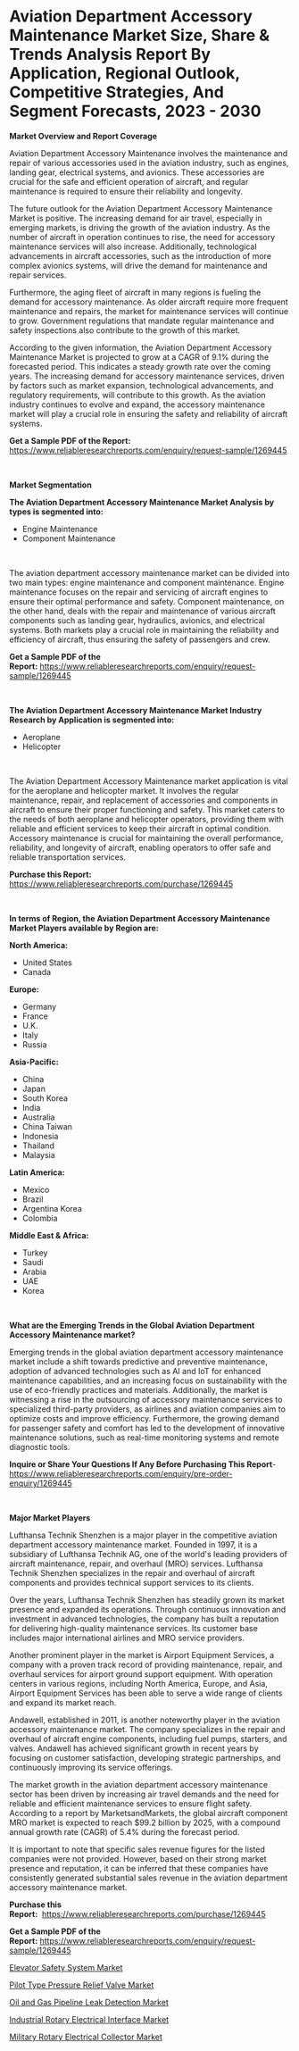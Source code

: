 <p><h1>Aviation Department Accessory Maintenance Market Size, Share & Trends Analysis Report By Application, Regional Outlook, Competitive Strategies, And Segment Forecasts, 2023 - 2030</h1></p><p><strong>Market Overview and Report Coverage</strong></p>
<p><p>Aviation Department Accessory Maintenance involves the maintenance and repair of various accessories used in the aviation industry, such as engines, landing gear, electrical systems, and avionics. These accessories are crucial for the safe and efficient operation of aircraft, and regular maintenance is required to ensure their reliability and longevity.</p><p>The future outlook for the Aviation Department Accessory Maintenance Market is positive. The increasing demand for air travel, especially in emerging markets, is driving the growth of the aviation industry. As the number of aircraft in operation continues to rise, the need for accessory maintenance services will also increase. Additionally, technological advancements in aircraft accessories, such as the introduction of more complex avionics systems, will drive the demand for maintenance and repair services.</p><p>Furthermore, the aging fleet of aircraft in many regions is fueling the demand for accessory maintenance. As older aircraft require more frequent maintenance and repairs, the market for maintenance services will continue to grow. Government regulations that mandate regular maintenance and safety inspections also contribute to the growth of this market.</p><p>According to the given information, the Aviation Department Accessory Maintenance Market is projected to grow at a CAGR of 9.1% during the forecasted period. This indicates a steady growth rate over the coming years. The increasing demand for accessory maintenance services, driven by factors such as market expansion, technological advancements, and regulatory requirements, will contribute to this growth. As the aviation industry continues to evolve and expand, the accessory maintenance market will play a crucial role in ensuring the safety and reliability of aircraft systems.</p></p>
<p><strong>Get a Sample PDF of the Report:</strong> <a href="https://www.reliableresearchreports.com/enquiry/request-sample/1269445">https://www.reliableresearchreports.com/enquiry/request-sample/1269445</a></p>
<p>&nbsp;</p>
<p><strong>Market Segmentation</strong></p>
<p><strong>The Aviation Department Accessory Maintenance Market Analysis by types is segmented into:</strong></p>
<p><ul><li>Engine Maintenance</li><li>Component Maintenance</li></ul></p>
<p>&nbsp;</p>
<p><p>The aviation department accessory maintenance market can be divided into two main types: engine maintenance and component maintenance. Engine maintenance focuses on the repair and servicing of aircraft engines to ensure their optimal performance and safety. Component maintenance, on the other hand, deals with the repair and maintenance of various aircraft components such as landing gear, hydraulics, avionics, and electrical systems. Both markets play a crucial role in maintaining the reliability and efficiency of aircraft, thus ensuring the safety of passengers and crew.</p></p>
<p><strong>Get a Sample PDF of the Report:</strong>&nbsp;<a href="https://www.reliableresearchreports.com/enquiry/request-sample/1269445">https://www.reliableresearchreports.com/enquiry/request-sample/1269445</a></p>
<p>&nbsp;</p>
<p><strong>The Aviation Department Accessory Maintenance Market Industry Research by Application is segmented into:</strong></p>
<p><ul><li>Aeroplane</li><li>Helicopter</li></ul></p>
<p>&nbsp;</p>
<p><p>The Aviation Department Accessory Maintenance market application is vital for the aeroplane and helicopter market. It involves the regular maintenance, repair, and replacement of accessories and components in aircraft to ensure their proper functioning and safety. This market caters to the needs of both aeroplane and helicopter operators, providing them with reliable and efficient services to keep their aircraft in optimal condition. Accessory maintenance is crucial for maintaining the overall performance, reliability, and longevity of aircraft, enabling operators to offer safe and reliable transportation services.</p></p>
<p><strong>Purchase this Report:</strong>&nbsp; <a href="https://www.reliableresearchreports.com/purchase/1269445">https://www.reliableresearchreports.com/purchase/1269445</a></p>
<p>&nbsp;</p>
<p><strong>In terms of Region, the Aviation Department Accessory Maintenance Market Players available by Region are:</strong></p>
<p>
    <p> <strong> North America: </strong>
        <ul>
            <li>United States</li>
            <li>Canada</li>
        </ul>
        </p> 
    <p> <strong> Europe: </strong>
        <ul>
            <li>Germany</li>
            <li>France</li>
            <li>U.K.</li>
            <li>Italy</li>
            <li>Russia</li>
        </ul>
        </p> 
    <p> <strong> Asia-Pacific: </strong>
        <ul>
            <li>China</li>
            <li>Japan</li>
            <li>South Korea</li>
            <li>India</li>
            <li>Australia</li>
            <li>China Taiwan</li>
            <li>Indonesia</li>
            <li>Thailand</li>
            <li>Malaysia</li>
        </ul>
        </p> 
    <p> <strong> Latin America: </strong>
        <ul>
            <li>Mexico</li>
            <li>Brazil</li>
            <li>Argentina Korea</li>
            <li>Colombia</li>
        </ul>
        </p> 
    <p> <strong> Middle East & Africa: </strong>
        <ul>
            <li>Turkey</li>
            <li>Saudi</li>
            <li>Arabia</li>
            <li>UAE</li>
            <li>Korea</li>
        </ul>
    </p>
    </p>
<p>&nbsp;</p>
<p><strong>What are the Emerging Trends in the Global Aviation Department Accessory Maintenance market?</strong></p>
<p><p>Emerging trends in the global aviation department accessory maintenance market include a shift towards predictive and preventive maintenance, adoption of advanced technologies such as AI and IoT for enhanced maintenance capabilities, and an increasing focus on sustainability with the use of eco-friendly practices and materials. Additionally, the market is witnessing a rise in the outsourcing of accessory maintenance services to specialized third-party providers, as airlines and aviation companies aim to optimize costs and improve efficiency. Furthermore, the growing demand for passenger safety and comfort has led to the development of innovative maintenance solutions, such as real-time monitoring systems and remote diagnostic tools.</p></p>
<p><strong>Inquire or Share Your Questions If Any Before Purchasing This Report</strong>- <a href="https://www.reliableresearchreports.com/enquiry/pre-order-enquiry/1269445">https://www.reliableresearchreports.com/enquiry/pre-order-enquiry/1269445</a></p>
<p>&nbsp;</p>
<p><strong>Major Market Players</strong></p>
<p><p>Lufthansa Technik Shenzhen is a major player in the competitive aviation department accessory maintenance market. Founded in 1997, it is a subsidiary of Lufthansa Technik AG, one of the world's leading providers of aircraft maintenance, repair, and overhaul (MRO) services. Lufthansa Technik Shenzhen specializes in the repair and overhaul of aircraft components and provides technical support services to its clients.</p><p>Over the years, Lufthansa Technik Shenzhen has steadily grown its market presence and expanded its operations. Through continuous innovation and investment in advanced technologies, the company has built a reputation for delivering high-quality maintenance services. Its customer base includes major international airlines and MRO service providers.</p><p>Another prominent player in the market is Airport Equipment Services, a company with a proven track record of providing maintenance, repair, and overhaul services for airport ground support equipment. With operation centers in various regions, including North America, Europe, and Asia, Airport Equipment Services has been able to serve a wide range of clients and expand its market reach.</p><p>Andawell, established in 2011, is another noteworthy player in the aviation accessory maintenance market. The company specializes in the repair and overhaul of aircraft engine components, including fuel pumps, starters, and valves. Andawell has achieved significant growth in recent years by focusing on customer satisfaction, developing strategic partnerships, and continuously improving its service offerings.</p><p>The market growth in the aviation department accessory maintenance sector has been driven by increasing air travel demands and the need for reliable and efficient maintenance services to ensure flight safety. According to a report by MarketsandMarkets, the global aircraft component MRO market is expected to reach $99.2 billion by 2025, with a compound annual growth rate (CAGR) of 5.4% during the forecast period.</p><p>It is important to note that specific sales revenue figures for the listed companies were not provided. However, based on their strong market presence and reputation, it can be inferred that these companies have consistently generated substantial sales revenue in the aviation department accessory maintenance market.</p></p>
<p><strong>Purchase this Report:</strong>&nbsp;&nbsp;<a href="https://www.reliableresearchreports.com/purchase/1269445">https://www.reliableresearchreports.com/purchase/1269445</a></p>
<p></p>
<p><strong>Get a Sample PDF of the Report:</strong>&nbsp;<a href="https://www.reliableresearchreports.com/enquiry/request-sample/1269445">https://www.reliableresearchreports.com/enquiry/request-sample/1269445</a></p>
<p><p><a href="https://medium.com/@nicholasstewart02/elevator-safety-system-market-research-report-its-history-and-forecast-2023-to-2030-634a1ce2c97c">Elevator Safety System Market</a></p><p><a href="https://www.linkedin.com/pulse/pilot-type-pressure-relief-valve-market-share-amp-new-ajzye/">Pilot Type Pressure Relief Valve Market</a></p><p><a href="https://medium.com/@jeremybates83/oil-and-gas-pipeline-leak-detection-market-opportunities-and-strategies-forecast-for-period-from-6b2294f44315">Oil and Gas Pipeline Leak Detection Market</a></p><p><a href="https://www.linkedin.com/pulse/decoding-industrial-rotary-electrical-interface-market-deep-5radc/">Industrial Rotary Electrical Interface Market</a></p><p><a href="https://www.linkedin.com/pulse/decoding-military-rotary-electrical-collector-market-deep-yyu9c/">Military Rotary Electrical Collector Market</a></p></p>